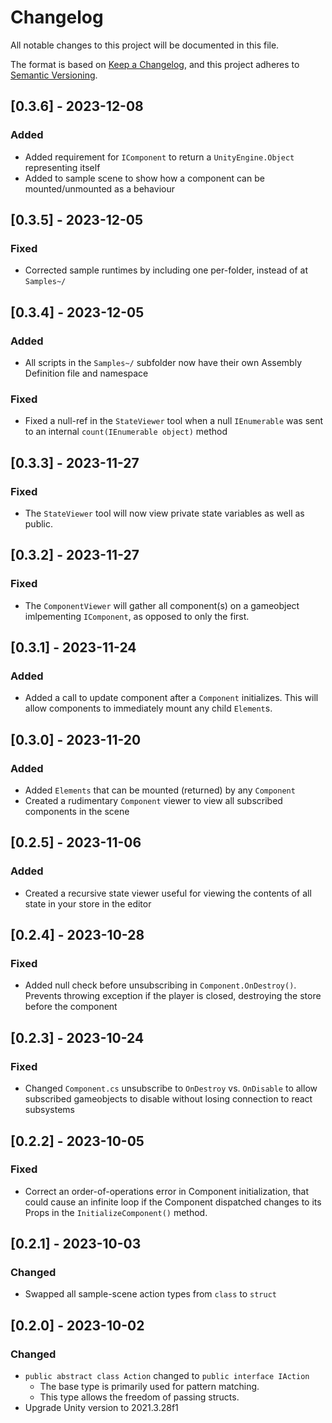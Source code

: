 # Changelog

All notable changes to this project will be documented in this file.

The format is based on [Keep a Changelog](https://keepachangelog.com/en/1.0.0/),
and this project adheres to [Semantic Versioning](https://semver.org/spec/v2.0.0.html).

## [0.3.6] - 2023-12-08

### Added

- Added requirement for `IComponent` to return a `UnityEngine.Object` representing itself
- Added to sample scene to show how a component can be mounted/unmounted as a behaviour

## [0.3.5] - 2023-12-05

### Fixed

- Corrected sample runtimes by including one per-folder, instead of at `Samples~/`

## [0.3.4] - 2023-12-05

### Added

- All scripts in the `Samples~/` subfolder now have their own Assembly Definition file and namespace

### Fixed

- Fixed a null-ref in the `StateViewer` tool when a null `IEnumerable` was sent to an internal `count(IEnumerable object)` method

## [0.3.3] - 2023-11-27

### Fixed

- The `StateViewer` tool will now view private state variables as well as public.

## [0.3.2] - 2023-11-27

### Fixed

- The `ComponentViewer` will gather all component(s) on a gameobject imlpementing `IComponent`, as opposed to only the first.

## [0.3.1] - 2023-11-24

### Added

- Added a call to update component after a `Component` initializes. This will allow components to immediately mount any child `Element`s.

## [0.3.0] - 2023-11-20

### Added

- Added `Elements` that can be mounted (returned) by any `Component`
- Created a rudimentary `Component` viewer to view all subscribed components in the scene

## [0.2.5] - 2023-11-06

### Added

- Created a recursive state viewer useful for viewing the contents of all state in your store in the editor

## [0.2.4] - 2023-10-28

### Fixed

- Added null check before unsubscribing in `Component.OnDestroy()`. Prevents throwing exception if the player is closed, destroying the store before the component

## [0.2.3] - 2023-10-24

### Fixed

- Changed `Component.cs` unsubscribe to `OnDestroy` vs. `OnDisable` to allow subscribed gameobjects to disable without losing connection to react subsystems

## [0.2.2] - 2023-10-05

### Fixed

- Correct an order-of-operations error in Component initialization, that could cause an infinite loop if the Component dispatched changes to its Props in the `InitializeComponent()` method.

## [0.2.1] - 2023-10-03

### Changed

- Swapped all sample-scene action types from `class` to `struct`

## [0.2.0] - 2023-10-02

### Changed

- `public abstract class Action` changed to `public interface IAction`
  - The base type is primarily used for pattern matching.
  - This type allows the freedom of passing structs.
- Upgrade Unity version to 2021.3.28f1